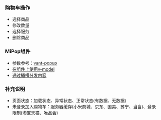 ### 购物车操作
+ 选择商品
+ 修改数量
+ 选择服务
+ 删除商品

### MiPop组件
+ 参数参考：[vant-popup](https://youzan.github.io/vant/#/zh-CN/popup)
+ [在组件上使用v-model](https://cn.vuejs.org/v2/guide/components.html#%E5%9C%A8%E7%BB%84%E4%BB%B6%E4%B8%8A%E4%BD%BF%E7%94%A8-v-model)
+ [通过插槽分发内容](https://cn.vuejs.org/v2/guide/components-slots.html)

### 补充说明
+ 页面状态：加载状态、异常状态、正常状态(有数据、无数据)
+ 未登录加入购物车：服务器缓存(小米商城、京东、国美、苏宁、当当)、登录限制(淘宝天猫、唯品会)



